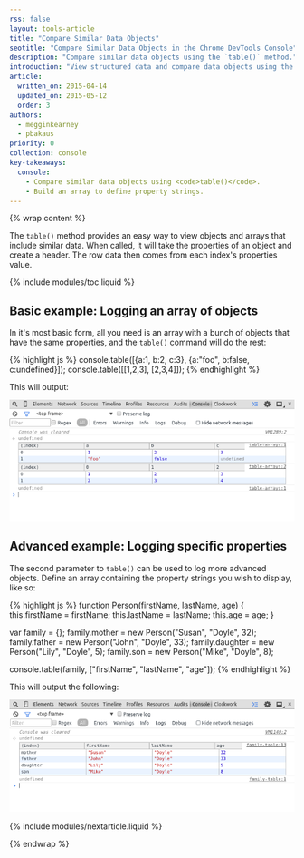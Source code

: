 ```yaml
---
rss: false
layout: tools-article
title: "Compare Similar Data Objects"
seotitle: "Compare Similar Data Objects in the Chrome DevTools Console"
description: "Compare similar data objects using the `table()` method."
introduction: "View structured data and compare data objects using the table() method."
article:
  written_on: 2015-04-14
  updated_on: 2015-05-12
  order: 3
authors:
  - megginkearney
  - pbakaus
priority: 0
collection: console
key-takeaways:
  console:
    - Compare similar data objects using <code>table()</code>.
    - Build an array to define property strings.
---
```

{% wrap content %}

The `table()` method provides an easy way to view objects and arrays that include similar data. When called, it will take the properties of an object and create a header. The row data then comes from each index's properties value.

{% include modules/toc.liquid %}

## Basic example: Logging an array of objects

In it's most basic form, all you need is an array with a bunch of objects that have the same properties, and the `table()` command will do the rest:

{% highlight js %}
console.table([{a:1, b:2, c:3}, {a:"foo", b:false, c:undefined}]);
console.table([[1,2,3], [2,3,4]]);
{% endhighlight %}
  
This will output:

![console table display](images/table-arrays.png)

## Advanced example: Logging specific properties

The second parameter to `table()` can be used to log more advanced objects. Define an array containing the property strings you wish to display, like so:

{% highlight js %}
function Person(firstName, lastName, age) {
  this.firstName = firstName;
  this.lastName = lastName;
  this.age = age;
}

var family = {};
family.mother = new Person("Susan", "Doyle", 32);
family.father = new Person("John", "Doyle", 33);
family.daughter = new Person("Lily", "Doyle", 5);
family.son = new Person("Mike", "Doyle", 8);

console.table(family, ["firstName", "lastName", "age"]);
{% endhighlight %}

This will output the following:

![console output with table objects](images/table-people-objects.png)

{% include modules/nextarticle.liquid %}

{% endwrap %}
